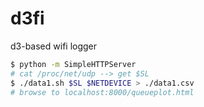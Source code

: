 # d3fi

d3-based wifi logger

```bash
$ python -m SimpleHTTPServer
# cat /proc/net/udp --> get $SL
$ ./data1.sh $SL $NETDEVICE > ./data1.csv
# browse to localhost:8000/queueplot.html
```
